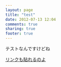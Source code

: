 ```yaml
---
layout: page
title: "test"
date: 2012-07-13 12:04
comments: true
sharing: true
footer: true
---
```

テストなんですけどね

[リンクも貼れるのよ](test.html)